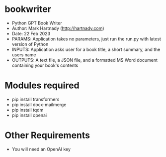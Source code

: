 # bookwriter
* Python GPT Book Writer
* Author: Mark Hartnady (http://hartnady.com)
* Date: 22 Feb 2023
* PARAMS: Application takes no parameters, just run the run.py with latest version of Python 
* INPUTS: Application asks user for a book title, a short summary, and the users name 
* OUTPUTS: A text file, a JSON file, and a formatted MS Word document containing your book's contents
# Modules required
* pip install transformers
* pip install docx-mailmerge
* pip install tqdm
* pip install openai
# Other Requirements
* You will need an OpenAI key
